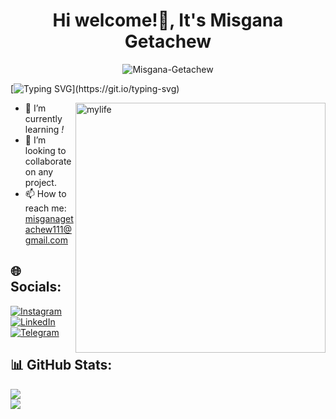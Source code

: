     
<!--
**MisganaGetachew/MisganaGetachew** is a ✨ _special_ ✨ repository because its `README.md` (this file) appears on your GitHub profile.
Here are some ideas to get you started:
-->
<h1 align="center">Hi welcome!👋, It's Misgana Getachew</h1>

<p align="center"> <img src="https://komarev.com/ghpvc/?username=MisganaGetachew&label=Profile%20views&color=0e75b6&style=flat" alt="Misgana-Getachew" /> 
</p>

[![Typing SVG](https://readme-typing-svg.demolab.com?font=Young+Serif&size=30&pause=1000&color=F7E344&random=false&width=435&lines=Full-stack+Web+Developer;SWE+Student;)](https://git.io/typing-svg)

<img align="right" alt="mylife" width ="400" src="https://cdn.dribbble.com/users/461802/screenshots/4753031/media/5c394506444d16d39a64d87b07dcbf21.gif">
<!-- <p align="center"><a target="_blank" href="https://mikias-tulu.netlify.app/"><img src="https://img.shields.io/badge/Visit%20My%20Portfolio%20site-A4373A?&style=for-the-badge&logo=exercism&logoColor=white" height=25></a> -->


- 🌱 I’m currently learning _!_
- 👯 I’m looking to collaborate on any project. 
- 📫 How to reach me: misganagetachew111@gmail.com


## 🌐 Socials:
[![Instagram](https://img.shields.io/badge/Instagram-%23E4405F.svg?logo=Instagram&logoColor=white)](https://instagram.com/misge._) [![LinkedIn](https://img.shields.io/badge/LinkedIn-%230077B5.svg?logo=linkedin&logoColor=white)](https://www.linkedin.com/in/misgana-getachew/) [![Telegram](https://img.shields.io/badge/Telegram-%23E4405F.svg?logo=telegram&logoColor=white)](https://web.telegram.org/a/#6199793543)


## 📊 GitHub Stats:
![](https://github-readme-streak-stats.herokuapp.com/?user=MisganaGetachew&theme=tokyonight&hide_border=false)<br/>
![](https://github-readme-stats.vercel.app/api/top-langs/?username=MisganaGetachew&theme=tokyonight&hide_border=true&include_all_commits=true&count_private=true&layout=compact)
